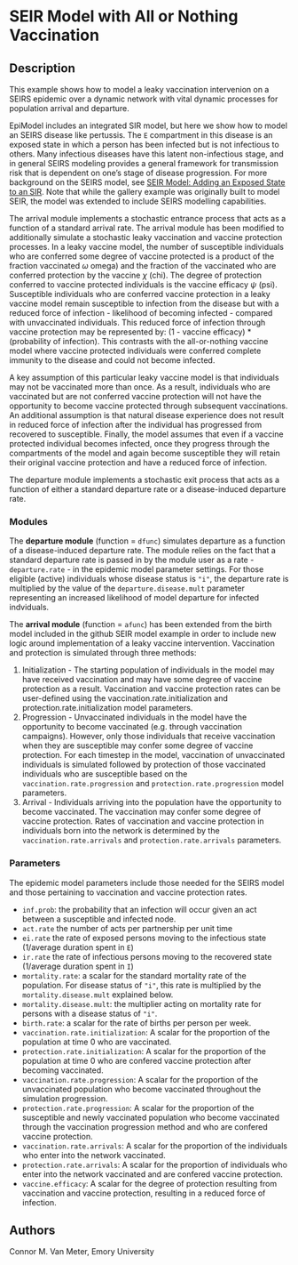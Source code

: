 # SEIR Model with All or Nothing Vaccination

## Description
This example shows how to model a leaky vaccination intervenion on a SEIRS epidemic over a dynamic network with vital dynamic processes for population arrival and departure. 

EpiModel includes an integrated SIR model, but here we show how to model an SEIRS disease like pertussis. The `E` compartment in this disease is an exposed state in which a person has been infected but is not infectious to others. Many infectious diseases have this latent non-infectious stage, and in general SEIRS modeling provides a general framework for transmission risk that is dependent on one’s stage of disease progression. For more background on the SEIRS model, see [SEIR Model: Adding an Exposed State to an SIR](https://github.com/statnet/EpiModel-Gallery/tree/master/2018-08-AddingAnExposedState "EpiModel Gallery - SEIR Model"). Note that while the gallery example was originally built to model SEIR, the model was extended to include SEIRS modelling capabilities.

The arrival module implements a stochastic entrance process that acts as a function of a standard arrival rate. The arrival module has been modified to additionally simulate a stochastic leaky vaccination and vaccine protection processes. In a leaky vaccine model, the number of susceptible individuals who are conferred some degree of vaccine protected is a product of the fraction vaccinated $\omega$ omega) and the fraction of the vaccinated who are conferred protection by the vaccine $\chi$ (chi). The degree of protection conferred to vaccine protected individuals is the vaccine efficacy $\psi$ (psi). Susceptible individuals who are conferred vaccine protection in a leaky vaccine model remain susceptible to infection from the disease but with a reduced force of infection - likelihood of becoming infected - compared with unvaccinated individuals. This reduced force of infection through vaccine protection may be represented by: (1 - vaccine efficacy) * (probability of infection). This contrasts with the all-or-nothing vaccine model where vaccine protected individuals were conferred complete immunity to the disease and could not become infected. 

A key assumption of this particular leaky vaccine model is that individuals may not be vaccinated more than once. As a result, individuals who are vaccinated but are not conferred vaccine protection will not have the opportunity to become vaccine protected through subsequent vaccinations. An additional assumption is that natural disease experience does not result in reduced force of infection after the individual has progressed from recovered to susceptible. Finally, the model assumes that even if a vaccine protected individual becomes infected, once they progress through the compartments of the model and again become susceptible they will retain their original vaccine protection and have a reduced force of infection.

The departure module implements a stochastic exit process that acts as a function of either a standard departure rate or a disease-induced departure rate.

### Modules
The **departure module** (function = `dfunc`)  simulates departure as a function of a disease-induced departure rate. The module relies on the fact that a standard departure rate is passed in by the module user as a rate - `departure.rate` - in the epidemic model parameter settings. For those eligible (active) individuals whose disease status is `"i"`, the departure rate is multiplied by the value of the `departure.disease.mult` parameter representing an increased likelihood of model departure for infected indviduals.

The **arrival module** (function = `afunc`) has been extended from the birth model included in the github SEIR model example in order to include new logic around implementation of a leaky vaccine intervention.
Vaccination and protection is simulated through three methods:

1. Initialization - The starting population of individuals in the model may have received vaccination and may have some degree of vaccine protection as a result. Vaccination and vaccine protection rates can be user-defined using the vaccination.rate.initialization and protection.rate.initialization model parameters.
2. Progression - Unvaccinated individuals in the model have the opportunity to become vaccinated (e.g. through vaccination campaigns). However, only those individuals that receive vaccination when they are susceptible may confer some degree of vaccine protection. For each timestep in the model, vaccination of unvaccinated individuals is simulated followed by protection of those vaccinated individuals who are susceptible based on the `vaccination.rate.progression` and `protection.rate.progression` model parameters.
3. Arrival - Individuals arriving into the population have the opportunity to become vaccinated. The vaccination may confer some degree of vaccine protection. Rates of vaccination and vaccine protection in individuals born into the network is determined by the `vaccination.rate.arrivals` and `protection.rate.arrivals` parameters.

### Parameters
The epidemic model parameters include those needed for the SEIRS model and those pertaining to vaccination and vaccine protection rates.

* `inf.prob`: the probability that an infection will occur given an act between a susceptible and infected node. 
* `act.rate` the number of acts per partnership per unit time 
* `ei.rate` the rate of exposed persons moving to the infectious state (1/average duration spent in `E`) 
* `ir.rate` the rate of infectious persons moving to the recovered state (1/average duration spent in `I`)
* `mortality.rate`: a scalar for the standard mortality rate of the population. For disease status of `"i"`, this rate is multiplied by the `mortality.disease.mult` explained below.
* `mortality.disease.mult`: the multiplier acting on mortality rate for persons with a disease status of `"i"`. 
* `birth.rate`: a scalar for the rate of births per person per week.
* `vaccination.rate.initialization`: A scalar for the proportion of the population at time 0 who are vaccinated.
* `protection.rate.initialization`: A scalar for the proportion of the population at time 0 who are confered vaccine protection after becoming vaccinated.
* `vaccination.rate.progression`: A scalar for the proportion of the unvaccinated population who become vaccinated throughout the simulation progression.
* `protection.rate.progression`: A scalar for the proportion of the susceptible and newly vaccinated population who become vaccinated through the vaccination progression method and who are confered vaccine protection.
* `vaccination.rate.arrivals`: A scalar for the proportion of the individuals who enter into the network vaccinated.
* `protection.rate.arrivals`: A scalar for the proportion of individuals who enter into the network vaccinated and are confered vaccine protection.
* `vaccine.efficacy`: A scalar for the degree of protection resulting from vaccination and vaccine protection, resulting in a reduced force of infection.

## Authors
Connor M. Van Meter, Emory University
